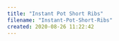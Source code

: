 ```yaml
---
title: "Instant Pot Short Ribs"
filename: "Instant-Pot-Short-Ribs"
created: 2020-08-26 11:22:42
---
```

